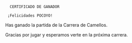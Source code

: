       CERTIFICADO DE GANADOR

     ¡Felicidades POCOYO!

Has ganado la partida de la Carrera de Camellos.

Gracias por jugar y esperamos verte en la próxima carrera.
